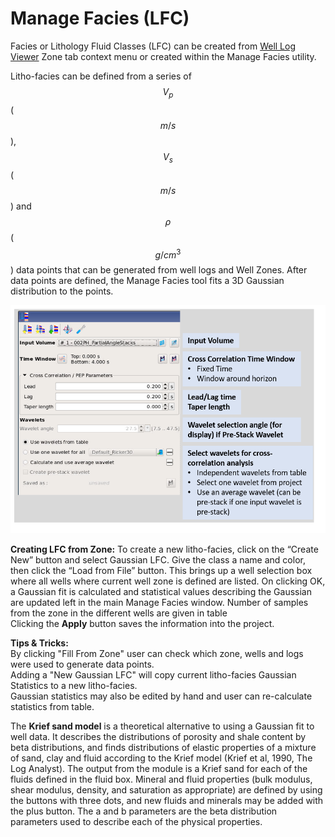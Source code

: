 # Manage Facies \(LFC\)

Facies or Lithology Fluid Classes \(LFC\) can be created from [Well Log Viewer](../viewers/readme.12/well_log_viewer_gui.md) Zone tab context menu or created within the Manage Facies utility.

Litho-facies can be defined from a series of $$V_p$$ \($$m/s$$\), $$V_s$$ \($$m/s$$\) and $$\rho$$ \($$g /cm^3$$\) data points that can be generated from well logs and Well Zones. After data points are defined, the Manage Facies tool fits a 3D Gaussian distribution to the points.

![](../.gitbook/assets/image%20%2850%29.png)

**Creating LFC from Zone:** To create a new litho-facies, click on the “Create New” button and select Gaussian LFC. Give the class a name and color, then click the “Load from File” button. This brings up a well selection box where all wells where current well zone is defined are listed. On clicking OK, a Gaussian fit is calculated and statistical values describing the Gaussian are updated left in the main Manage Facies window. Number of samples from the zone in the different wells are given in table  
Clicking the **Apply** button saves the information into the project.

**Tips & Tricks:**  
By clicking "Fill From Zone" user can check which zone, wells and logs were used to generate data points.  
Adding a "New Gaussian LFC" will copy current litho-facies Gaussian Statistics to a new litho-facies.  
Gaussian statistics may also be edited by hand and user can re-calculate statistics from table.  

The **Krief sand model** is a theoretical alternative to using a Gaussian fit to well data. It describes the distributions of porosity and shale content by beta distributions, and finds distributions of elastic properties of a mixture of sand, clay and fluid according to the Krief model \(Krief et al, 1990, The Log Analyst\). The output from the module is a Krief sand for each of the fluids defined in the fluid box. Mineral and fluid properties \(bulk modulus, shear modulus, density, and saturation as appropriate\) are defined by using the buttons with three dots, and new fluids and minerals may be added with the plus button. The a and b parameters are the beta distribution parameters used to describe each of the physical properties.


